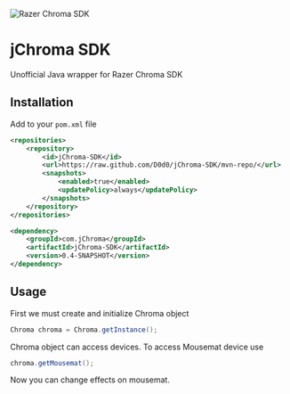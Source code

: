 ![Razer Chroma SDK](http://developer.razerzone.com/wp-content/uploads/works-with-razer-chroma.png)
# jChroma SDK
Unofficial Java wrapper for Razer Chroma SDK

Installation
------------
Add to your `pom.xml` file
```xml
<repositories>
    <repository>
        <id>jChroma-SDK</id>
        <url>https://raw.github.com/D0d0/jChroma-SDK/mvn-repo/</url>
        <snapshots>
            <enabled>true</enabled>
            <updatePolicy>always</updatePolicy>
        </snapshots>
    </repository>
</repositories>

<dependency>
    <groupId>com.jChroma</groupId>
    <artifactId>jChroma-SDK</artifactId>
    <version>0.4-SNAPSHOT</version>
</dependency>
```

Usage
-----
First we must create and initialize Chroma object
```java
Chroma chroma = Chroma.getInstance();
```

Chroma object can access devices. To access Mousemat device use
```java
chroma.getMousemat();
```
Now you can change effects on mousemat.
